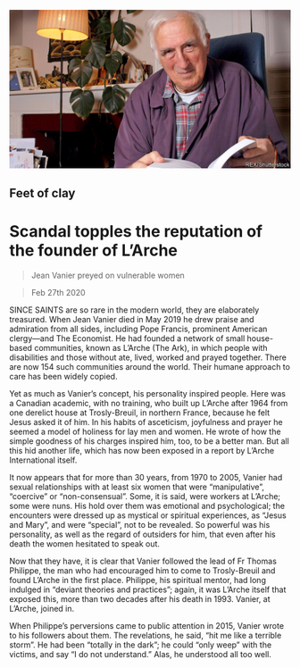 ![](./images/20200229_EUP002_0.jpg)

## Feet of clay

# Scandal topples the reputation of the founder of L’Arche

> Jean Vanier preyed on vulnerable women

> Feb 27th 2020

SINCE SAINTS are so rare in the modern world, they are elaborately treasured. When Jean Vanier died in May 2019 he drew praise and admiration from all sides, including Pope Francis, prominent American clergy—and The Economist. He had founded a network of small house-based communities, known as L’Arche (The Ark), in which people with disabilities and those without ate, lived, worked and prayed together. There are now 154 such communities around the world. Their humane approach to care has been widely copied.

Yet as much as Vanier’s concept, his personality inspired people. Here was a Canadian academic, with no training, who built up L’Arche after 1964 from one derelict house at Trosly-Breuil, in northern France, because he felt Jesus asked it of him. In his habits of asceticism, joyfulness and prayer he seemed a model of holiness for lay men and women. He wrote of how the simple goodness of his charges inspired him, too, to be a better man. But all this hid another life, which has now been exposed in a report by L’Arche International itself.

It now appears that for more than 30 years, from 1970 to 2005, Vanier had sexual relationships with at least six women that were “manipulative”, “coercive” or “non-consensual”. Some, it is said, were workers at L’Arche; some were nuns. His hold over them was emotional and psychological; the encounters were dressed up as mystical or spiritual experiences, as “Jesus and Mary”, and were “special”, not to be revealed. So powerful was his personality, as well as the regard of outsiders for him, that even after his death the women hesitated to speak out.

Now that they have, it is clear that Vanier followed the lead of Fr Thomas Philippe, the man who had encouraged him to come to Trosly-Breuil and found L’Arche in the first place. Philippe, his spiritual mentor, had long indulged in “deviant theories and practices”; again, it was L’Arche itself that exposed this, more than two decades after his death in 1993. Vanier, at L’Arche, joined in.

When Philippe’s perversions came to public attention in 2015, Vanier wrote to his followers about them. The revelations, he said, “hit me like a terrible storm”. He had been “totally in the dark”; he could “only weep” with the victims, and say “I do not understand.” Alas, he understood all too well.